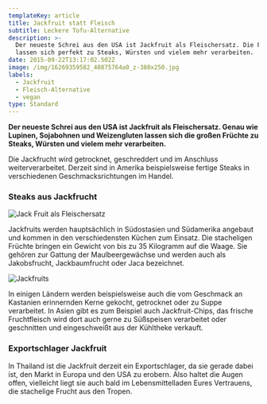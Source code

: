 ```yaml
---
templateKey: article
title: Jackfruit statt Fleisch
subtitle: Leckere Tofu-Alternative
description: >-
  Der neueste Schrei aus den USA ist Jackfruit als Fleischersatz. Die Früchte
  lassen sich perfekt zu Steaks, Würsten und vielem mehr verarbeiten.
date: 2015-09-22T13:17:02.502Z
image: /img/16269359582_40875764a0_z-380x250.jpg
labels:
  - Jackfruit
  - Fleisch-Alternative
  - vegan
type: Standard
---
```

**Der neueste Schrei aus den USA ist Jackfruit als Fleischersatz. Genau wie Lupinen, Sojabohnen und Weizengluten lassen sich die großen Früchte zu Steaks, Würsten und vielem mehr verarbeiten.**

Die Jackfrucht wird getrocknet, geschreddert und im Anschluss weiterverarbeitet. Derzeit sind in Amerika beispielsweise fertige Steaks in verschiedenen Geschmacksrichtungen im Handel.

### Steaks aus Jackfrucht

![Jack Fruit als Fleischersatz](/img/16269362802_5205cb0939_z-380x250.jpg "Jackfruit auf dem Markt in Sri Lanka")

Jackfruits werden hauptsächlich in Südostasien und Südamerika angebaut und kommen in den verschiedensten Küchen zum Einsatz. Die stacheligen Früchte bringen ein Gewicht von bis zu 35 Kilogramm auf die Waage. Sie gehören zur Gattung der Maulbeergewächse und werden auch als Jakobsfrucht, Jackbaumfrucht oder Jaca bezeichnet.

![Jackfruits](/img/16084046259_2e1a769649_z-380x250.jpg "Jackfruits")

In einigen Ländern werden beispielsweise auch die vom Geschmack an Kastanien erinnernden Kerne gekocht, getrocknet oder zu Suppe verarbeitet. In Asien gibt es zum Beispiel auch Jackfruit-Chips, das frische Fruchtfleisch wird dort auch gerne zu Süßspeisen verarbeitet oder geschnitten und eingeschweißt aus der Kühltheke verkauft.

### Exportschlager Jackfruit

In Thailand ist die Jackfruit derzeit ein Exportschlager, da sie gerade dabei ist, den Markt in Europa und den USA zu erobern. Also haltet die Augen offen, vielleicht liegt sie auch bald im Lebensmittelladen Eures Vertrauens, die stachelige Frucht aus den Tropen.